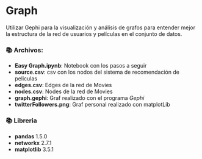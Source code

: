 # Graph
Utilizar Gephi para la visualización y análisis de grafos para entender mejor la estructura de la red de usuarios y películas en el conjunto de datos.

### 📚 Archivos:
* **Easy Graph.ipynb**: Notebook con los pasos a seguir
* **source.csv**: csv con los nodos del sistema de recomendación de peliculas
* **edges.csv**: Edges de la red de Movies
* **nodes.csv**: Nodes de la red de Movies
* **graph.gephi**: Graf realizado con el programa *Gephi*
* **twitterFollowers.png**: Graf personal realizado con matplotLib

### 📚 Libreria
* **pandas** 1.5.0
* **networkx** 2.7.1
* **matplotlib** 3.5.1

